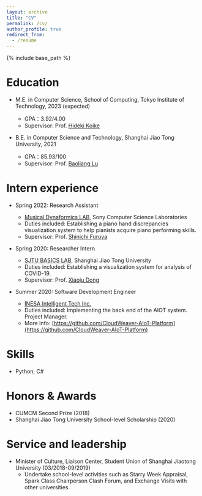```yaml
---
layout: archive
title: "CV"
permalink: /cv/
author_profile: true
redirect_from:
  - /resume
---
```


{% include base_path %}

Education
======
* M.E. in Computer Science, School of Computing, Tokyo Institute of Technology, 2023 (expected)
  * GPA：3.92/4.00
  * Supervisor: Prof. [Hideki Koike](https://www.vogue.cs.titech.ac.jp/koike)
  
* B.E. in Computer Science and Technology, Shanghai Jiao Tong University, 2021
  * GPA：85.93/100
  * Supervisor: Prof. [Baoliang Lu](http://bcmi.sjtu.edu.cn/~blu/)
  
Intern experience
======
* Spring 2022: Research Assistant
  * [Musical Dynaformics LAB](https://medlab.mystrikingly.com/), Sony Computer Science Laboratories
  * Duties included: Establishing a piano hand discrepancies visualization system to help pianists acquire piano performing skills.
  * Supervisor: Prof. [Shinichi Furuya](https://www.neuropiano.net/english)
  
* Spring 2020: Researcher Intern
  * [SJTU BASICS LAB](https://basics.sjtu.edu.cn/), Shanghai Jiao Tong University
  * Duties included: Establishing a visualization system for analysis of COVID-19.
  * Supervisor: Prof. [Xiaoju Dong](http://basics.sjtu.edu.cn/~xiaoju/)

* Summer 2020: Software Development Engineer
  * [INESA Intelligent Tech Inc.](https://www.inesa-it.com/)
  * Duties included: Implementing the back end of the AIOT system. Project Manager.
  * More Info: [https://github.com/CloudWeaver-AIoT-Platform](https://github.com/CloudWeaver-AIoT-Platform)
  
Skills
======
* Python, C#
 
Honors & Awards
======
* CUMCM Second Prize (2018)
* Shanghai Jiao Tong University School-level Scholarship (2020)
  
Service and leadership
======
* Minister of Culture, Liaison Center, Student Union of Shanghai Jiaotong University (03/2018-09/2019)
  * Undertake school-level activities such as Starry Week Appraisal, Spark Class Chairperson Clash Forum, and Exchange Visits with other universities.
